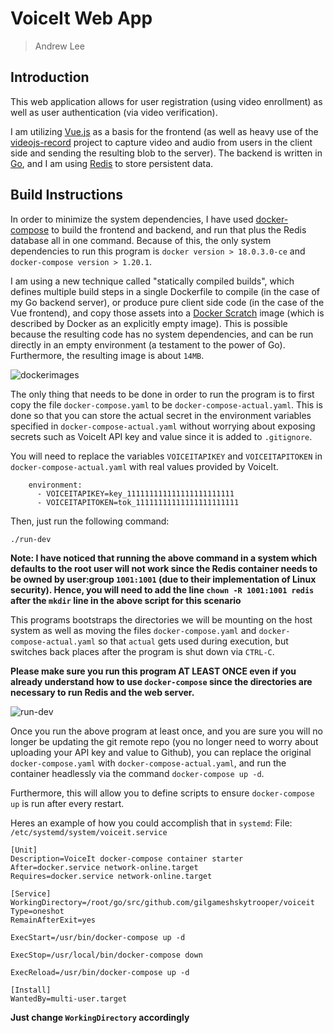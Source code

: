 # VoiceIt Web App
> Andrew Lee

## Introduction

This web application allows for user registration (using video enrollment) as well as user authentication (via video verification).

I am utilizing [Vue.js](http://vuejs.org/) as a basis for the frontend (as well as heavy use of the [videojs-record](https://github.com/collab-project/videojs-record) project to capture video and audio from users in the client side and sending the resulting blob to the server). The backend is written in [Go](https://golang.org/), and I am using [Redis](https://redis.io/) to store persistent data.

## Build Instructions
In order to minimize the system dependencies, I have used [docker-compose](https://docs.docker.com/compose/) to build the frontend and backend, and run that plus the Redis database all in one command. Because of this, the only system dependencies to run this program is `docker version > 18.0.3.0-ce` and `docker-compose version > 1.20.1`.

I am using a new technique called "statically compiled builds", which defines multiple build steps in a single Dockerfile to compile (in the case of my Go backend server), or produce pure client side code (in the case of the Vue frontend), and copy those assets into a [Docker Scratch](https://hub.docker.com/_/scratch/) image (which is described by Docker as an explicitly empty image). This is possible because the resulting code has no system dependencies, and can be run directly in an empty environment (a testament to the power of Go). Furthermore, the resulting image is about `14MB`.

![dockerimages](https://78.media.tumblr.com/aa6cecbca51f53414a89e52e48c09ed5/tumblr_p7ig9lAXv31s5a4bko1_1280.png)

The only thing that needs to be done in order to run the program is to first copy the file `docker-compose.yaml` to be `docker-compose-actual.yaml`. This is done so that you can store the actual secret in the environment variables specified in `docker-compose-actual.yaml` without worrying about exposing secrets such as VoiceIt API key and value since it is added to `.gitignore`.

You will need to replace the variables `VOICEITAPIKEY` and `VOICEITAPITOKEN` in `docker-compose-actual.yaml` with real values provided by VoiceIt.
```
    environment:
      - VOICEITAPIKEY=key_111111111111111111111111
      - VOICEITAPITOKEN=tok_11111111111111111111111
```


Then, just run the following command:
```
./run-dev
```

**Note: I have noticed that running the above command in a system which defaults to the root user will not work since the Redis container needs to be owned by user:group `1001:1001` (due to their implementation of Linux security). Hence, you will need to add the line `chown -R 1001:1001 redis` after the `mkdir` line in the above script for this scenario**

This programs bootstraps the directories we will be mounting on the host system as well as moving the files `docker-compose.yaml` and `docker-compose-actual.yaml` so that `actual` gets used during execution, but switches back places after the program is shut down via `CTRL-C`.

**Please make sure you run this program AT LEAST ONCE even if you already understand how to use `docker-compose` since the directories are necessary to run Redis and the web server.**

![run-dev](https://78.media.tumblr.com/6c7037e4dd74023d34213aac24002ac3/tumblr_p7h7ljqUCv1s5a4bko1_1280.png)

Once you run the above program at least once, and you are sure you will no longer be updating the git remote repo (you no longer need to worry about uploading your API key and value to Github), you can replace the original `docker-compose.yaml` with `docker-compose-actual.yaml`, and run the container headlessly via the command `docker-compose up -d`.

Furthermore, this will allow you to define scripts to ensure `docker-compose up` is run after every restart.

Heres an example of how you could accomplish that in `systemd`:
File: `/etc/systemd/system/voiceit.service`
```
[Unit]
Description=VoiceIt docker-compose container starter
After=docker.service network-online.target
Requires=docker.service network-online.target

[Service]
WorkingDirectory=/root/go/src/github.com/gilgameshskytrooper/voiceit
Type=oneshot
RemainAfterExit=yes

ExecStart=/usr/bin/docker-compose up -d

ExecStop=/usr/local/bin/docker-compose down

ExecReload=/usr/bin/docker-compose up -d

[Install]
WantedBy=multi-user.target
```
**Just change `WorkingDirectory` accordingly**
